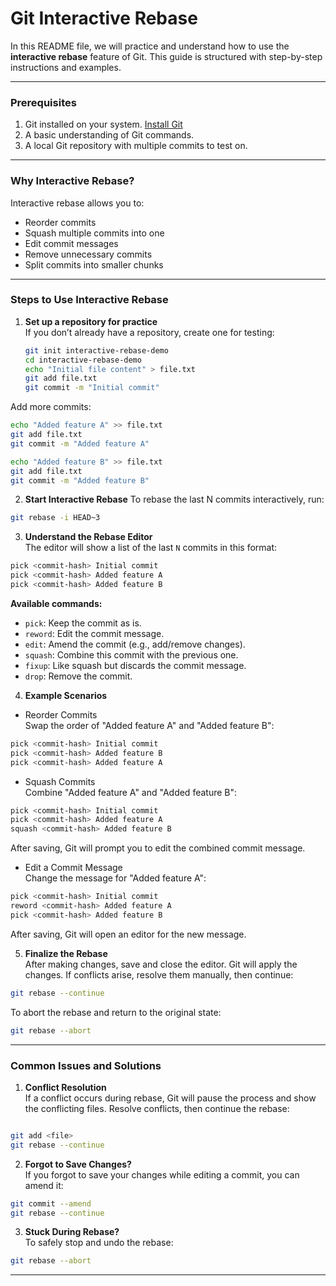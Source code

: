 # Git Interactive Rebase

In this README file, we will practice and understand how to use the **interactive rebase** feature of Git. This guide is structured with step-by-step instructions and examples.

---

### Prerequisites

1. Git installed on your system. [Install Git](https://git-scm.com/)
2. A basic understanding of Git commands.
3. A local Git repository with multiple commits to test on.

---

### Why Interactive Rebase?

Interactive rebase allows you to:

- Reorder commits
- Squash multiple commits into one
- Edit commit messages
- Remove unnecessary commits
- Split commits into smaller chunks

---

### Steps to Use Interactive Rebase

1. **Set up a repository for practice**  
   If you don’t already have a repository, create one for testing:

   ```bash
   git init interactive-rebase-demo
   cd interactive-rebase-demo
   echo "Initial file content" > file.txt
   git add file.txt
   git commit -m "Initial commit"
   ```

Add more commits:

```bash
echo "Added feature A" >> file.txt
git add file.txt
git commit -m "Added feature A"

echo "Added feature B" >> file.txt
git add file.txt
git commit -m "Added feature B"
```

2. **Start Interactive Rebase**
To rebase the last N commits interactively, run:

```bash
git rebase -i HEAD~3
```
3. **Understand the Rebase Editor**\
The editor will show a list of the last `N` commits in this format:

```bash
pick <commit-hash> Initial commit
pick <commit-hash> Added feature A
pick <commit-hash> Added feature B
```
**Available commands:**

- `pick`: Keep the commit as is.
- `reword`: Edit the commit message.
- `edit`: Amend the commit (e.g., add/remove changes).
- `squash`: Combine this commit with the previous one.
- `fixup`: Like squash but discards the commit message.
- `drop`: Remove the commit.

4. **Example Scenarios**

- Reorder Commits\
Swap the order of "Added feature A" and "Added feature B":

```bash
pick <commit-hash> Initial commit
pick <commit-hash> Added feature B
pick <commit-hash> Added feature A
```
- Squash Commits\
Combine "Added feature A" and "Added feature B":
```bash
pick <commit-hash> Initial commit
pick <commit-hash> Added feature A
squash <commit-hash> Added feature B
```

After saving, Git will prompt you to edit the combined commit message.

- Edit a Commit Message\
Change the message for "Added feature A":

```bash
pick <commit-hash> Initial commit
reword <commit-hash> Added feature A
pick <commit-hash> Added feature B
```
After saving, Git will open an editor for the new message.

5. **Finalize the Rebase**\
After making changes, save and close the editor. Git will apply the changes. If conflicts arise, resolve them manually, then continue:

```bash
git rebase --continue
```
To abort the rebase and return to the original state:

```bash
git rebase --abort
```
---
### Common Issues and Solutions
1. **Conflict Resolution**\
If a conflict occurs during rebase, Git will pause the process and show the conflicting files. Resolve conflicts, then continue the rebase:

```bash

git add <file>
git rebase --continue
```
2. **Forgot to Save Changes?**\
If you forgot to save your changes while editing a commit, you can amend it:

```bash
git commit --amend
git rebase --continue
```
3. **Stuck During Rebase?**\
To safely stop and undo the rebase:

```bash
git rebase --abort
```
---